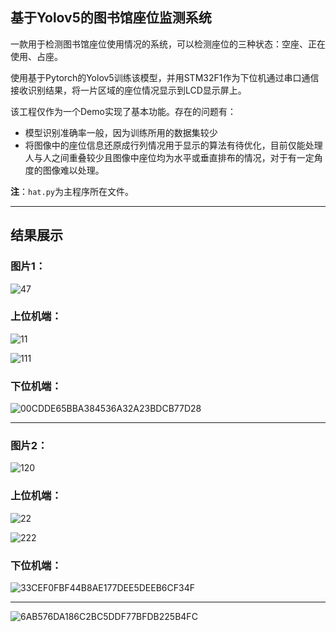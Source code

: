 ## 基于Yolov5的图书馆座位监测系统

一款用于检测图书馆座位使用情况的系统，可以检测座位的三种状态：空座、正在使用、占座。

使用基于Pytorch的Yolov5训练该模型，并用STM32F1作为下位机通过串口通信接收识别结果，将一片区域的座位情况显示到LCD显示屏上。

该工程仅作为一个Demo实现了基本功能。存在的问题有：
+ 模型识别准确率一般，因为训练所用的数据集较少
+ 将图像中的座位信息还原成行列情况用于显示的算法有待优化，目前仅能处理人与人之间重叠较少且图像中座位均为水平或垂直排布的情况，对于有一定角度的图像难以处理。

**注**：`hat.py`为主程序所在文件。

---

## 结果展示

### 图片1：
![47](https://github.com/yuanheci/Library-Seat-Detection-System/assets/97277559/9c2b2693-03d3-4b6a-bbe7-132d07cb5586)

### 上位机端：
![11](https://github.com/yuanheci/Library-Seat-Detection-System/assets/97277559/caa62dd0-4e94-4cda-8487-2b080b261261)

![111](https://github.com/yuanheci/Library-Seat-Detection-System/assets/97277559/1f668685-f9fe-467f-8719-922f992576df)


### 下位机端：
![00CDDE65BBA384536A32A23BDCB77D28](https://github.com/yuanheci/Library-Seat-Detection-System/assets/97277559/dd9370a6-df89-4e4c-a9a6-959c84616790)

---

### 图片2：
![120](https://github.com/yuanheci/Library-Seat-Detection-System/assets/97277559/ef87b6c7-cdd2-4d2b-8cf0-4151b8a9dd63)


### 上位机端：
![22](https://github.com/yuanheci/Library-Seat-Detection-System/assets/97277559/586760b6-96f2-41cd-9639-7c9a1efc15d4)

![222](https://github.com/yuanheci/Library-Seat-Detection-System/assets/97277559/14d4fc8c-bbe6-4fd4-87fe-13b367069f4c)

### 下位机端：
![33CEF0FBF44B8AE177DEE5DEEB6CF34F](https://github.com/yuanheci/Library-Seat-Detection-System/assets/97277559/bc7c1c61-c14a-4e6f-9765-efaf38322e57)

---

![6AB576DA186C2BC5DDF77BFDB225B4FC](https://github.com/yuanheci/Library-Seat-Detection-System/assets/97277559/f7d5377a-eb32-412c-9cb7-29733ad74565)
